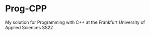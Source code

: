 # Prog-CPP
My solution for Programming with C++ at the Frankfurt University of Applied Sciences SS22

